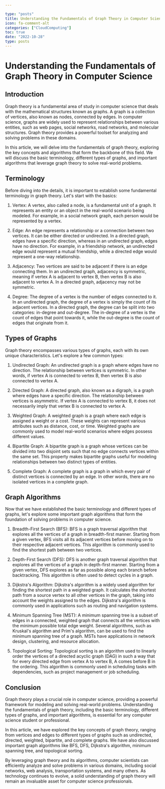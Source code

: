 ```yaml
---

type: "posts"
title: Understanding the Fundamentals of Graph Theory in Computer Science
icon: fa-comment-alt
categories: ["CloudComputing"]
toc: true
date: "2022-10-28"
type: posts
---
```





# Understanding the Fundamentals of Graph Theory in Computer Science

## Introduction

Graph theory is a fundamental area of study in computer science that deals with the mathematical structures known as graphs. A graph is a collection of vertices, also known as nodes, connected by edges. In computer science, graphs are widely used to represent relationships between various entities, such as web pages, social networks, road networks, and molecular structures. Graph theory provides a powerful toolset for analyzing and solving problems in these domains.

In this article, we will delve into the fundamentals of graph theory, exploring the key concepts and algorithms that form the backbone of this field. We will discuss the basic terminology, different types of graphs, and important algorithms that leverage graph theory to solve real-world problems.

## Terminology

Before diving into the details, it is important to establish some fundamental terminology in graph theory. Let's start with the basics:

1. Vertex: A vertex, also called a node, is a fundamental unit of a graph. It represents an entity or an object in the real-world scenario being modeled. For example, in a social network graph, each person would be represented by a vertex.

2. Edge: An edge represents a relationship or a connection between two vertices. It can be either directed or undirected. In a directed graph, edges have a specific direction, whereas in an undirected graph, edges have no direction. For example, in a friendship network, an undirected edge would represent a mutual friendship, while a directed edge would represent a one-way relationship.

3. Adjacency: Two vertices are said to be adjacent if there is an edge connecting them. In an undirected graph, adjacency is symmetric, meaning if vertex A is adjacent to vertex B, then vertex B is also adjacent to vertex A. In a directed graph, adjacency may not be symmetric.

4. Degree: The degree of a vertex is the number of edges connected to it. In an undirected graph, the degree of a vertex is simply the count of its adjacent vertices. In a directed graph, the degree can be split into two categories: in-degree and out-degree. The in-degree of a vertex is the count of edges that point towards it, while the out-degree is the count of edges that originate from it.

## Types of Graphs

Graph theory encompasses various types of graphs, each with its own unique characteristics. Let's explore a few common types:

1. Undirected Graph: An undirected graph is a graph where edges have no direction. The relationship between vertices is symmetric. In other words, if vertex A is connected to vertex B, then vertex B is also connected to vertex A.

2. Directed Graph: A directed graph, also known as a digraph, is a graph where edges have a specific direction. The relationship between vertices is asymmetric. If vertex A is connected to vertex B, it does not necessarily imply that vertex B is connected to vertex A.

3. Weighted Graph: A weighted graph is a graph where each edge is assigned a weight or a cost. These weights can represent various attributes such as distance, cost, or time. Weighted graphs are commonly used to model real-world scenarios where edges possess different values.

4. Bipartite Graph: A bipartite graph is a graph whose vertices can be divided into two disjoint sets such that no edge connects vertices within the same set. This property makes bipartite graphs useful for modeling relationships between two distinct types of entities.

5. Complete Graph: A complete graph is a graph in which every pair of distinct vertices is connected by an edge. In other words, there are no isolated vertices in a complete graph.

## Graph Algorithms

Now that we have established the basic terminology and different types of graphs, let's explore some important graph algorithms that form the foundation of solving problems in computer science.

1. Breadth-First Search (BFS): BFS is a graph traversal algorithm that explores all the vertices of a graph in breadth-first manner. Starting from a given vertex, BFS visits all its adjacent vertices before moving on to their respective adjacent vertices. This algorithm is commonly used to find the shortest path between two vertices.

2. Depth-First Search (DFS): DFS is another graph traversal algorithm that explores all the vertices of a graph in depth-first manner. Starting from a given vertex, DFS explores as far as possible along each branch before backtracking. This algorithm is often used to detect cycles in a graph.

3. Dijkstra's Algorithm: Dijkstra's algorithm is a widely used algorithm for finding the shortest path in a weighted graph. It calculates the shortest path from a source vertex to all other vertices in the graph, taking into account the weights assigned to the edges. Dijkstra's algorithm is commonly used in applications such as routing and navigation systems.

4. Minimum Spanning Tree (MST): A minimum spanning tree is a subset of edges in a connected, weighted graph that connects all the vertices with the minimum possible total edge weight. Several algorithms, such as Kruskal's algorithm and Prim's algorithm, can be used to find the minimum spanning tree of a graph. MSTs have applications in network design, clustering, and resource allocation.

5. Topological Sorting: Topological sorting is an algorithm used to linearly order the vertices of a directed acyclic graph (DAG) in such a way that for every directed edge from vertex A to vertex B, A comes before B in the ordering. This algorithm is commonly used in scheduling tasks with dependencies, such as project management or job scheduling.

## Conclusion

Graph theory plays a crucial role in computer science, providing a powerful framework for modeling and solving real-world problems. Understanding the fundamentals of graph theory, including the basic terminology, different types of graphs, and important algorithms, is essential for any computer science student or professional.

In this article, we have explored the key concepts of graph theory, ranging from vertices and edges to different types of graphs such as undirected, directed, weighted, bipartite, and complete graphs. We have also discussed important graph algorithms like BFS, DFS, Dijkstra's algorithm, minimum spanning tree, and topological sorting.

By leveraging graph theory and its algorithms, computer scientists can efficiently analyze and solve problems in various domains, including social networks, web analysis, transportation systems, and many others. As technology continues to evolve, a solid understanding of graph theory will remain an invaluable asset for computer science professionals.